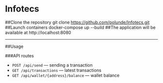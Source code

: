 # Infotecs 
##Clone the repository
git clone https://github.com/polunde/Infotecs.git
##Launch containers
docker-compose up --build
##The application will be available at
http://localhost:8080

---

##Usage

###API routes

- `POST /api/send` — sending a transaction
- `GET /api/transactions` — latest transactions
- `GET /api/wallet/{address}/balance` — wallet balance

